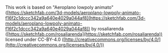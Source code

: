 This work is based on "Aeroplano lowpoly animato" ([https://sketchfab.com/3d-models/aeroplano-lowpoly-animato-f16f2c1dccc342a9a640e4029a044af8](https://sketchfab.com/3d-models/aeroplano-lowpoly-animato-f16f2c1dccc342a9a640e4029a044af8)) by rosaliarenda ([https://sketchfab.com/rosaliarenda](https://sketchfab.com/rosaliarenda)) licensed under CC-BY-4.0 ([http://creativecommons.org/licenses/by/4.0/](http://creativecommons.org/licenses/by/4.0/))